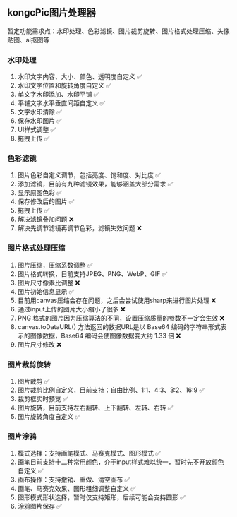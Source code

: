 ## kongcPic图片处理器

暂定功能需求点：水印处理、色彩滤镜、图片裁剪旋转、图片格式处理压缩、头像贴图、ai抠图等

### 水印处理
1. 水印文字内容、大小、颜色、透明度自定义 ✅
2. 水印文字位置和旋转角度自定义 ✅
3. 单文字水印添加、水印平铺 ✅
4. 平铺文字水平垂直间距自定义 ✅
5. 文字水印清除 ✅
6. 保存水印图片 ✅
7. UI样式调整 ✅
8. 拖拽上传 ✅

### 色彩滤镜
1. 图片色彩自定义调节，包括亮度、饱和度、对比度 ✅
2. 添加滤镜，目前有九种滤镜效果，能够涵盖大部分需求 ✅
3. 显示原图色彩 ✅
4. 保存修改后的图片 ✅
5. 拖拽上传 ✅
6. 解决滤镜叠加问题 ❌
7. 解决先调节滤镜再调节色彩，滤镜失效问题 ❌

### 图片格式处理压缩
1. 图片压缩，压缩系数调整 ✅
2. 图片格式转换，目前支持JPEG、PNG、WebP、GIF ✅
3. 图片尺寸像素比调整 ❌
4. 图片初始信息显示 ✅
5. 目前用canvas压缩会存在问题，之后会尝试使用sharp来进行图片处理 ❌
6. 通过input上传的图片大小缩小了很多 ❌
7. PNG 格式的图片因为压缩算法的不同，设置压缩质量的参数不一定会生效 ❌
8. canvas.toDataURL() 方法返回的数据URL是以 Base64 编码的字符串形式表示的图像数据，Base64 编码会使图像数据变大约 1.33 倍 ❌
9. 图片尺寸修改 ❌

### 图片裁剪旋转
1. 图片裁剪 ✅
2. 图片裁剪比例自定义，目前支持：自由比例、1:1、4:3、3:2、16:9 ✅
3. 裁剪框实时预览 ✅
4. 图片旋转，目前支持左右翻转、上下翻转、左转、右转 ✅
5. 图片旋转角度自定义 ✅

### 图片涂鸦
1. 模式选择：支持画笔模式、马赛克模式、图形模式 ✅
2. 画笔目前支持十二种常用颜色，介于input样式难以统一，暂时先不开放颜色自定义 ✅
3. 画布操作：支持撤销、重做、清空画布 ✅
4. 画笔、马赛克效果、图形粗细调整自定义 ✅
5. 图形模式形状选择，暂时仅支持矩形，后续可能会支持圆形 ✅
6. 涂鸦图片保存 ✅